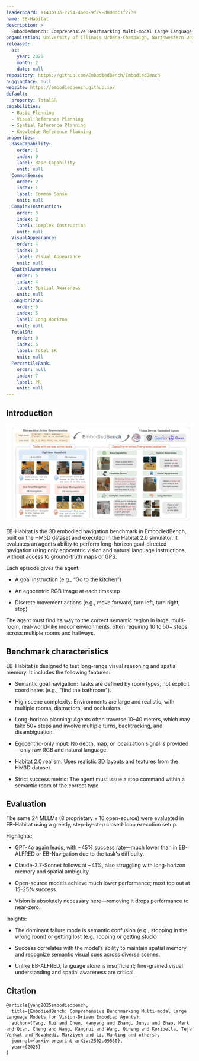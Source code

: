 ```yaml
---
leaderboard: 1143b13b-2754-4660-9f79-d0d0dc1f273e
name: EB-Habitat
description: >
  EmbodiedBench: Comprehensive Benchmarking Multi-modal Large Language Models for Vision-Driven Embodied Agents
organization: University of Illinois Urbana-Champaign, Northwestern University, University of Toronto, Toyota Technological Institute at Chicago
released:
  at:
    year: 2025
    month: 2
    date: null
repository: https://github.com/EmbodiedBench/EmbodiedBench
huggingface: null
website: https://embodiedbench.github.io/
default:
  property: TotalSR
capabilities:
  - Basic Planning
  - Visual Reference Planning
  - Spatial Reference Planning
  - Knowledge Reference Planning
properties:
  BaseCapability:
    order: 1
    index: 0
    label: Base Capability
    unit: null
  CommonSense:
    order: 2
    index: 1
    label: Common Sense
    unit: null
  ComplexInstruction:
    order: 3
    index: 2
    label: Complex Instruction
    unit: null
  VisualAppearance:
    order: 4
    index: 3
    label: Visual Appearance
    unit: null
  SpatialAwareness:
    order: 5
    index: 4
    label: Spatial Awareness
    unit: null
  LongHorizon:
    order: 6
    index: 5
    label: Long Horizon
    unit: null
  TotalSR:
    order: 0
    index: 6
    label: Total SR
    unit: null
  PercentileRank:
    order: null
    index: 7
    label: PR
    unit: null
---
```


## Introduction

![alt text](assets/1-1.png)

EB-Habitat is the 3D embodied navigation benchmark in EmbodiedBench, built on the HM3D dataset and executed in the Habitat 2.0 simulator. It evaluates an agent’s ability to perform long-horizon goal-directed navigation using only egocentric vision and natural language instructions, without access to ground-truth maps or GPS.

Each episode gives the agent:

- A goal instruction (e.g., “Go to the kitchen”)

- An egocentric RGB image at each timestep

- Discrete movement actions (e.g., move forward, turn left, turn right, stop)

The agent must find its way to the correct semantic region in large, multi-room, real-world-like indoor environments, often requiring 10 to 50+ steps across multiple rooms and hallways.

## Benchmark characteristics

EB-Habitat is designed to test long-range visual reasoning and spatial memory. It includes the following features:

- Semantic goal navigation: Tasks are defined by room types, not explicit coordinates (e.g., "find the bathroom").

- High scene complexity: Environments are large and realistic, with multiple rooms, distractors, and occlusions.

- Long-horizon planning: Agents often traverse 10–40 meters, which may take 50+ steps and involve multiple turns, backtracking, and disambiguation.

- Egocentric-only input: No depth, map, or localization signal is provided—only raw RGB and natural language.

- Habitat 2.0 realism: Uses realistic 3D layouts and textures from the HM3D dataset.

- Strict success metric: The agent must issue a stop command within a semantic room of the correct type.

## Evaluation

The same 24 MLLMs (8 proprietary + 16 open-source) were evaluated in EB-Habitat using a greedy, step-by-step closed-loop execution setup.

Highlights:

- GPT-4o again leads, with ~45% success rate—much lower than in EB-ALFRED or EB-Navigation due to the task's difficulty.

- Claude-3.7-Sonnet follows at ~41%, also struggling with long-horizon memory and spatial ambiguity.

- Open-source models achieve much lower performance; most top out at 15–25% success.

- Vision is absolutely necessary here—removing it drops performance to near-zero.

Insights:

- The dominant failure mode is semantic confusion (e.g., stopping in the wrong room) or getting lost (e.g., looping or getting stuck).

- Success correlates with the model’s ability to maintain spatial memory and recognize semantic visual cues across diverse scenes.

- Unlike EB-ALFRED, language alone is insufficient; fine-grained visual understanding and spatial awareness are critical.

## Citation

```
@article{yang2025embodiedbench,
  title={EmbodiedBench: Comprehensive Benchmarking Multi-modal Large Language Models for Vision-Driven Embodied Agents},
  author={Yang, Rui and Chen, Hanyang and Zhang, Junyu and Zhao, Mark and Qian, Cheng and Wang, Kangrui and Wang, Qineng and Koripella, Teja Venkat and Movahedi, Marziyeh and Li, Manling and others},
  journal={arXiv preprint arXiv:2502.09560},
  year={2025}
}

```
